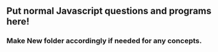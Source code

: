 ## Put normal Javascript questions and programs here!

### Make New folder accordingly if needed for any concepts.
